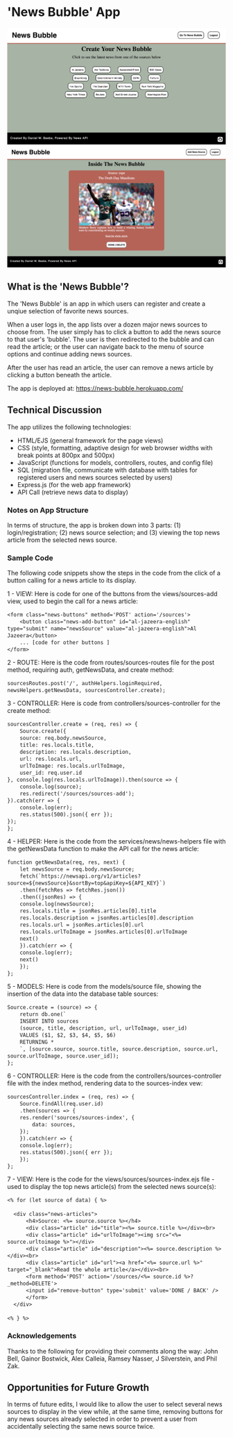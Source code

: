 # 'News Bubble' App

<img src="images/menu-image.png">

<img src="images/article-image.png">

## What is the 'News Bubble'?

The 'News Bubble' is an app in which users can register and create a unqiue selection of favorite news sources.

When a user logs in, the app lists over a dozen major news sources to choose from. The user simply has to click a button to add the news source to that user's 'bubble'. The user is then redirected to the bubble and can read the article; or the user can navigate back to the menu of source options and continue adding news sources.

After the user has read an article, the user can remove a news article by clicking a button beneath the article.

The app is deployed at: https://news-bubble.herokuapp.com/

## Technical Discussion

The app utilizes the following technologies:

* HTML/EJS (general framework for the page views)
* CSS (style, formatting, adaptive design for web browser widths with break points at 800px and 500px)
* JavaScript (functions for models, controllers, routes, and config file)
* SQL (migration file, communicate with database with tables for registered users and news sources selected by users)
* Express.js (for the web app framework)
* API Call (retrieve news data to display)

### Notes on App Structure

In terms of structure, the app is broken down into 3 parts: (1) login/registration; (2) news source selection; and (3) viewing the top news article from the selected news source. 

### Sample Code

The following code snippets show the steps in the code from the click of a button calling for a news article to its display.

1 - VIEW: Here is code for one of the buttons from the views/sources-add view, used to begin the call for a news article:

    <form class="news-buttons" method='POST' action='/sources'>
        <button class="news-add-button" id="al-jazeera-english" type="submit" name="newsSource" value="al-jazeera-english">Al Jazeera</button>
        ... [code for other buttons ]
    </form>


2 - ROUTE: Here is the code from routes/sources-routes file for the post method, requiring auth, getNewsData, and create method:

    sourcesRoutes.post('/', authHelpers.loginRequired, newsHelpers.getNewsData, sourcesController.create);


3 - CONTROLLER: Here is code from controllers/sources-controller for the create method:

    sourcesController.create = (req, res) => {
        Source.create({
        source: req.body.newsSource,
        title: res.locals.title,
        description: res.locals.description,
        url: res.locals.url,
        urlToImage: res.locals.urlToImage,
        user_id: req.user.id
    }, console.log(res.locals.urlToImage)).then(source => {
        console.log(source);
        res.redirect('/sources/sources-add');
    }).catch(err => {
        console.log(err);
        res.status(500).json({ err });
    });
    };


4 - HELPER: Here is the code from the services/news/news-helpers file with the getNewsData function to make the API call for the news article:

    function getNewsData(req, res, next) {
        let newsSource = req.body.newsSource;
        fetch(`https://newsapi.org/v1/articles?source=${newsSource}&sortBy=top&apiKey=${API_KEY}`)
        .then(fetchRes => fetchRes.json())
        .then((jsonRes) => {
        console.log(newsSource);
        res.locals.title = jsonRes.articles[0].title
        res.locals.description = jsonRes.articles[0].description
        res.locals.url = jsonRes.articles[0].url
        res.locals.urlToImage = jsonRes.articles[0].urlToImage
        next()
        }).catch(err => {
        console.log(err);
        next()
        });
    };


5 - MODELS: Here is code from the models/source file, showing the insertion of the data into the database table sources:

    Source.create = (source) => {
        return db.one(`
        INSERT INTO sources
        (source, title, description, url, urlToImage, user_id)
        VALUES ($1, $2, $3, $4, $5, $6)
        RETURNING *
        `, [source.source, source.title, source.description, source.url, source.urlToImage, source.user_id]);
    };


6 - CONTROLLER: Here is the code from the controllers/sources-controller file with the index method, rendering data to the sources-index vew:

    sourcesController.index = (req, res) => {
        Source.findAll(req.user.id)
        .then(sources => {
        res.render('sources/sources-index', {
            data: sources,
        });
        }).catch(err => {
        console.log(err);
        res.status(500).json({ err });
        });
    };


7 - VIEW: Here is the code for the views/sources/sources-index.ejs file - used to display the top news article(s) from the selected news source(s):

    <% for (let source of data) { %>

      <div class="news-articles">
          <h4>Source: <%= source.source %></h4>
          <div class="article" id="title"><%= source.title %></div><br>
          <div class="article" id="urlToImage"><img src="<%= source.urltoimage %>"></div>
          <div class="article" id="description"><%= source.description %></div><br>
          <div class="article" id="url"><a href="<%= source.url %>" target="_blank">Read the whole article</a></div><br>
          <form method='POST' action='/sources/<%= source.id %>?_method=DELETE'>
          <input id="remove-button" type='submit' value='DONE / BACK' />
          </form>
      </div>

    <% } %>
  </div>


### Acknowledgements

Thanks to the following for providing their comments along the way: John Bell, Gainor Bostwick, Alex Calleia, Ramsey Nasser, J Silverstein, and Phil Zak.

## Opportunities for Future Growth

In terms of future edits, I would like to allow the user to select several news sources to display in the view while, at the same time, removing buttons for any news sources already selected in order to prevent a user from accidentally selecting the same news source twice.
